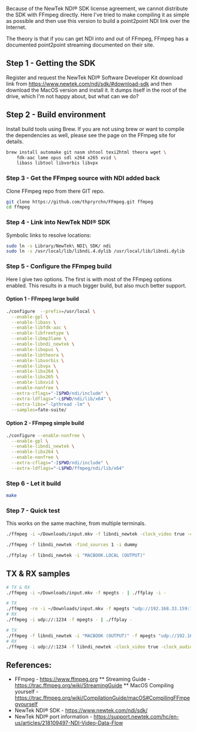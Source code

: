 

Because of the NewTek NDI® SDK license agreement, we cannot distribute the SDK with FFmpeg directly. Here I've tried to make compiling it as simple as possible and then use this version to build a point2point NDI link over the Internet.

The theory is that if you can get NDI into and out of FFmpeg, FFmpeg has a documented point2point streaming documented on their site.

## Step 1 - Getting the SDK

Register and request the NewTek NDI® Software Developer Kit download link from https://www.newtek.com/ndi/sdk/#download-sdk and then download the MacOS version and install it. It dumps itself in the root of the drive, which I'm not happy about, but what can we do?

## Step 2 - Build environment

Install build tools using Brew. If you are not using brew or want to compile the dependencies as well, please see the page on the FFmpeg site for details.


```bash
brew install automake git nasm shtool texi2html theora wget \
    fdk-aac lame opus sdl x264 x265 xvid \
    libass libtool libvorbis libvpx
```

### Step 3 - Get the FFmpeg source with NDI added back

Clone FFmpeg repo from there GIT repo.

```bash
git clone https://github.com/thpryrchn/FFmpeg.git ffmpeg
cd ffmpeg
```

### Step 4 - Link into NewTek NDI® SDK

Symbolic links to resolve locations:
```bash
sudo ln -s Library/NewTek\ NDI\ SDK/ ndi
sudo ln -s /usr/local/lib/libndi.4.dylib /usr/local/lib/libndi.dylib
```

### Step 5 - Configure the FFmpeg build

Here I give two options. The first is with most of the FFmpeg options enabled. This results in a much bigger build, but also much better support.

#### Option 1 - FFmpeg large build

```bash
./configure  --prefix=/usr/local \
  --enable-gpl \
  --enable-libass \
  --enable-libfdk-aac \
  --enable-libfreetype \
  --enable-libmp3lame \
  --enable-libndi_newtek \
  --enable-libopus \
  --enable-libtheora \
  --enable-libvorbis \
  --enable-libvpx \
  --enable-libx264 \
  --enable-libx265 \
  --enable-libxvid \
  --enable-nonfree \
  --extra-cflags="-I$PWD/ndi/include" \
  --extra-ldflags="-L$PWD/ndi/lib/x64" \
  --extra-libs="-lpthread -lm" \
  --samples=fate-suite/
```

#### Option 2 - FFmpeg simple build

```bash
./configure --enable-nonfree \
  --enable-gpl \
  --enable-libndi_newtek \
  --enable-libx264 \
  --enable-nonfree \
  --extra-cflags="-I$PWD/ndi/include" \
  --extra-ldflags="-L$PWD/ffmpeg/ndi/lib/x64"
```

### Step 6 - Let it build

```bash
make
```

### Step 7 - Quick test

This works on the same machine, from multiple terminals.

```bash
./ffmpeg -i ~/Downloads/input.mkv -f libndi_newtek -clock_video true -clock_audio true -pix_fmt uyvy422 "OUTPUT"

./ffmpeg -f libndi_newtek -find_sources 1 -i dummy

./ffplay -f libndi_newtek -i "MACBOOK.LOCAL (OUTPUT)"
```

## TX & RX samples
```bash
# TX & RX
./ffmpeg -i ~/Downloads/input.mkv -f mpegts - | ./ffplay -i -

# TX
./ffmpeg -re -i ~/Downloads/input.mkv -f mpegts "udp://192.168.33.159:1234?pkt_size=1316"
# RX
./ffmpeg -i udp://:1234 -f mpegts - | ./ffplay -

# TX
./ffmpeg -f libndi_newtek -i "MACBOOK (OUTPUT)" -f mpegts "udp://192.168.33.159:1234?pkt_size=1316"
# RX
./ffmpeg -i udp://:1234 -f libndi_newtek -clock_video true -clock_audio true -pix_fmt uyvy422 "OUTPUT"
```

## References:
* FFmpeg - https://www.ffmpeg.org
** Streaming Guide - https://trac.ffmpeg.org/wiki/StreamingGuide
** MacOS Compiling yourself -  https://trac.ffmpeg.org/wiki/CompilationGuide/macOS#CompilingFFmpegyourself
* NewTek NDI® SDK - https://www.newtek.com/ndi/sdk/
* NewTek NDI® port information - https://support.newtek.com/hc/en-us/articles/218109497-NDI-Video-Data-Flow
